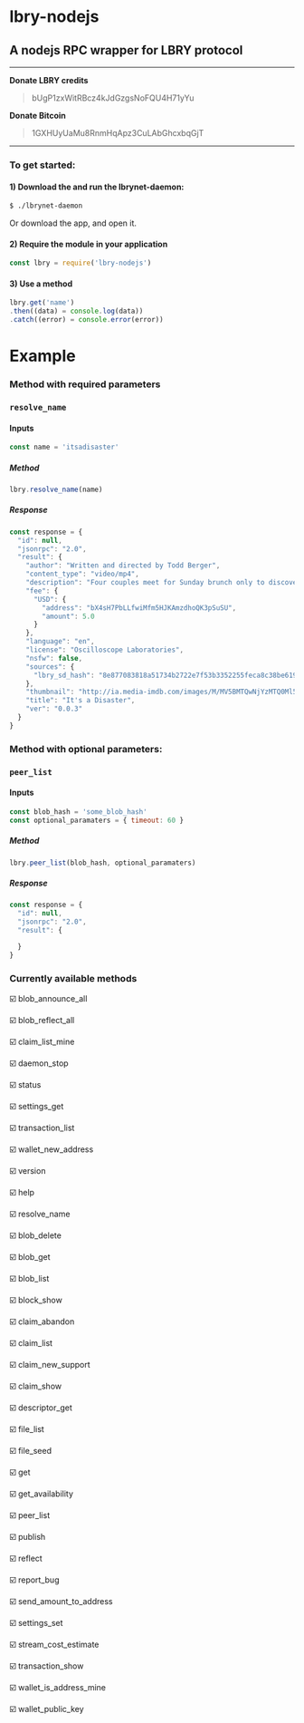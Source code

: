 # lbry-nodejs

## A nodejs RPC wrapper for LBRY protocol

---

 **Donate LBRY credits**

 > bUgP1zxWitRBcz4kJdGzgsNoFQU4H71yYu

 **Donate Bitcoin**

 > 1GXHUyUaMu8RnmHqApz3CuLAbGhcxbqGjT

---

### To get started:

#### 1) Download the and run the lbrynet-daemon:
```bash
$ ./lbrynet-daemon
```

Or download the app, and open it.

#### 2) Require the module in your application
```javascript
const lbry = require('lbry-nodejs')
```

#### 3) Use a method

```javascript
lbry.get('name')
.then((data) = console.log(data))
.catch((error) = console.error(error))
```


# Example

### Method with required parameters

### `resolve_name`

#### Inputs
```javascript
const name = 'itsadisaster'
```

##### Method
```javascript
lbry.resolve_name(name)
```

##### Response
```javascript
const response = {
  "id": null,
  "jsonrpc": "2.0",
  "result": {
    "author": "Written and directed by Todd Berger",
    "content_type": "video/mp4",
    "description": "Four couples meet for Sunday brunch only to discover they are stuck in a house together as the world may be about to end.",
    "fee": {
      "USD": {
        "address": "bX4sH7PbLLfwiMfm5HJKAmzdhoQK3pSuSU",
        "amount": 5.0
      }
    },
    "language": "en",
    "license": "Oscilloscope Laboratories",
    "nsfw": false,
    "sources": {
      "lbry_sd_hash": "8e877083818a51734b2722e7f53b3352255feca8c38be619471ef1af730b272f295ff1a774cf28f71dfad7b3a249e747"
    },
    "thumbnail": "http://ia.media-imdb.com/images/M/MV5BMTQwNjYzMTQ0Ml5BMl5BanBnXkFtZTcwNDUzODM5Nw@@._V1_SY1000_CR0,0,673,1000_AL_.jpg",
    "title": "It's a Disaster",
    "ver": "0.0.3"
  }
}
```


### Method with optional parameters:
### `peer_list`

#### Inputs
```javascript
const blob_hash = 'some_blob_hash'
const optional_paramaters = { timeout: 60 }
```

##### Method
```javascript
lbry.peer_list(blob_hash, optional_paramaters)
```

##### Response
```javascript
const response = {
  "id": null,
  "jsonrpc": "2.0",
  "result": {

  }
}
```



### Currently available methods
:ballot_box_with_check: blob_announce_all

:ballot_box_with_check: blob_reflect_all

:ballot_box_with_check: claim_list_mine

:ballot_box_with_check: daemon_stop

:ballot_box_with_check: status

:ballot_box_with_check: settings_get

:ballot_box_with_check: transaction_list

:ballot_box_with_check: wallet_new_address

:ballot_box_with_check: version

:ballot_box_with_check: help

:ballot_box_with_check: resolve_name

:ballot_box_with_check: blob_delete

:ballot_box_with_check: blob_get

:ballot_box_with_check: blob_list

:ballot_box_with_check: block_show

:ballot_box_with_check: claim_abandon

:ballot_box_with_check: claim_list

:ballot_box_with_check: claim_new_support

:ballot_box_with_check: claim_show

:ballot_box_with_check: descriptor_get

:ballot_box_with_check: file_list

:ballot_box_with_check: file_seed

:ballot_box_with_check: get

:ballot_box_with_check: get_availability

:ballot_box_with_check: peer_list

:ballot_box_with_check: publish

:ballot_box_with_check: reflect

:ballot_box_with_check: report_bug

:ballot_box_with_check: send_amount_to_address

:ballot_box_with_check: settings_set

:ballot_box_with_check: stream_cost_estimate

:ballot_box_with_check: transaction_show

:ballot_box_with_check: wallet_is_address_mine

:ballot_box_with_check: wallet_public_key
